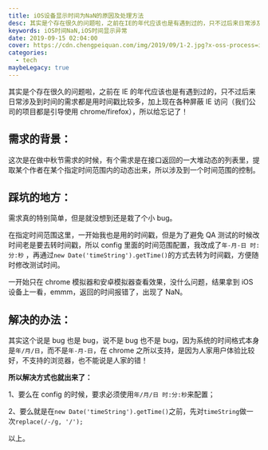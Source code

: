 ```yaml
---
title: iOS设备显示时间为NaN的原因及处理方法
desc: 其实是个存在很久的问题啦，之前在IE的年代应该也是有遇到过的，只不过后来日常涉及到时间的需求都是用时间戳比较多，加上现在各种屏蔽IE访问（我们公司的项目都是引导使用chrome/firefox），所以给忘记了！
keywords: iOS时间NaN,iOS时间显示异常
date: 2019-09-15 02:04:00
cover: https://cdn.chengpeiquan.com/img/2019/09/1-2.jpg?x-oss-process=image/interlace,1
categories:
  - tech
maybeLegacy: true
---
```


其实是个存在很久的问题啦，之前在 IE 的年代应该也是有遇到过的，只不过后来日常涉及到时间的需求都是用时间戳比较多，加上现在各种屏蔽 IE 访问（我们公司的项目都是引导使用 chrome/firefox），所以给忘记了！

## 需求的背景：

这次是在做中秋节需求的时候，有个需求是在接口返回的一大堆动态的列表里，提取某个作者在某个指定时间范围内的动态出来，所以涉及到一个时间范围的控制。

## 踩坑的地方：

需求真的特别简单，但是就没想到还是栽了个小 bug。

在指定时间范围这里，一开始我也是用的时间戳，但是为了避免 QA 测试的时候改时间老是要去转时间戳，所以 config 里面的时间范围配置，我改成了`年-月-日 时:分:秒` ，再通过`new Date('timeString').getTime()`的方式去转为时间戳，方便随时修改测试时间。

一开始只在 chrome 模拟器和安卓模拟器查看效果，没什么问题，结果拿到 iOS 设备上一看，emmm，返回的时间报错了，出现了 NaN。

## 解决的办法：

其实这个说是 bug 也是 bug，说不是 bug 也不是 bug，因为系统的时间格式本身是`年/月/日`，而不是`年-月-日`，在 chrome 之所以支持，是因为人家用户体验比较好，不支持的浏览器，也不能说是人家的错！

**所以解决方式也就出来了：**

1、要么在 config 的时候，要求必须使用`年/月/日 时:分:秒`来配置；

2、要么就是在`new Date('timeString').getTime()`之前，先对`timeString`做一次`replace(/-/g, '/');`

以上。
